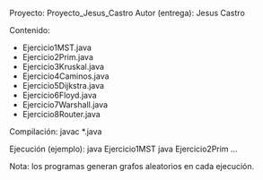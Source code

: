 Proyecto: Proyecto_Jesus_Castro
Autor (entrega): Jesus Castro

Contenido:
- Ejercicio1MST.java
- Ejercicio2Prim.java
- Ejercicio3Kruskal.java
- Ejercicio4Caminos.java
- Ejercicio5Dijkstra.java
- Ejercicio6Floyd.java
- Ejercicio7Warshall.java
- Ejercicio8Router.java

Compilación:
javac *.java

Ejecución (ejemplo):
java Ejercicio1MST
java Ejercicio2Prim
...

Nota: los programas generan grafos aleatorios en cada ejecución.
